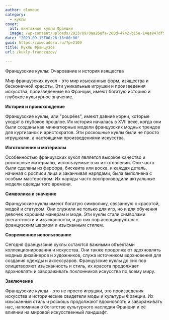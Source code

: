 ```yaml
---
author: olomouc
category:
  - куклы
cover:
  alt: винтажные куклы Франции
  image: /wp-content/uploads/2023/09/0aa26efa-208d-4742-b15e-14ea947df5b8.png
date: "2023-09-15T06:28:18+00:00"
guid: https://www.adora.ru/?p=2109
title: Куклы Французов
url: /kukly-franczuzov/

---
```

Французские куклы: Очарование и история изящества

Мир французских кукол \- это мир изысканных форм, изящества и бесконечной красоты. Эти уникальные игрушки и произведения искусства, произведенные во Франции, имеют богатую историю и глубокое культурное значение.

**История и происхождение**

Французские куклы, или "poupées", имеют давние корни, которые уходят в глубокое прошлое. Их история началась в XVII веке, когда они были созданы как миниатюрные модели французских модных трендов для куртизанок и аристократов. Эти роскошные куклы были не просто игрушками, а настоящими произведениями искусства.

**Изготовление и материалы**

Особенностью французских кукол является высокое качество и роскошные материалы, используемые в их изготовлении. Они часто были сделаны из фарфора, бисквита или воска, и каждая деталь, начиная с росписи лица и заканчивая нарядами, была выполнена с особым мастерством. Их наряды часто воспроизводили актуальные модели одежды того времени.

**Символика и значение**

Французские куклы имеют богатую символику, связанную с красотой, модой и статусом. Они служили не только для игр, но и для обучения девочек хорошим манерам и моде. Эти куклы стали символами элегантности и изысканности, и до сих пор ассоциируются с французским шармом и изысканным стилем.

**Современное использование**

Сегодня французские куклы остаются важными объектами коллекционирования и искусства. Они также продолжают вдохновлять модных дизайнеров и художников, служа источником вдохновения для создания одежды и аксессуаров. Французские куклы до сих пор олицетворяют изысканность и стиль, их красота продолжает вдохновлять и завораживать поклонников искусства по всему миру.

**Заключение**

Французские куклы \- это не просто игрушки, это произведения искусства и исторические свидетели моды и культуры Франции. Их изысканный стиль и роскошь продолжают вдохновлять и завораживать нас, напоминая о богатстве культурного наследия Франции и её влиянии на мировой искусственный ландшафт.
